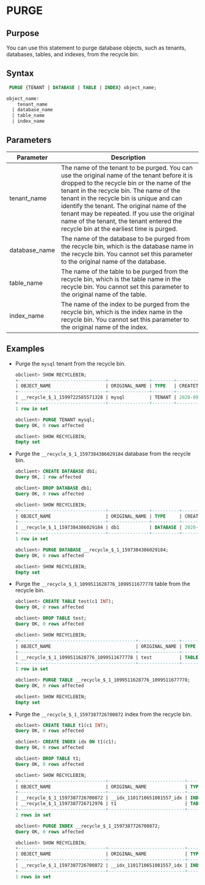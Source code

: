 # PURGE

## Purpose

You can use this statement to purge database objects, such as tenants, databases, tables, and indexes, from the recycle bin.

## Syntax

```sql
 PURGE {TENANT | DATABASE | TABLE | INDEX} object_name;

object_name:
    tenant_name
  | database_name
  | table_name
  | index_name
```

## Parameters

| **Parameter** | **Description** |
|---------------|-------------------------------------------------------------------------------------------------------------|
| tenant_name | The name of the tenant to be purged. You can use the original name of the tenant before it is dropped to the recycle bin or the name of the tenant in the recycle bin. The name of the tenant in the recycle bin is unique and can identify the tenant. The original name of the tenant may be repeated. If you use the original name of the tenant, the tenant entered the recycle bin at the earliest time is purged.  |
| database_name | The name of the database to be purged from the recycle bin, which is the database name in the recycle bin. You cannot set this parameter to the original name of the database.  |
| table_name | The name of the table to be purged from the recycle bin, which is the table name in the recycle bin. You cannot set this parameter to the original name of the table.  |
| index_name | The name of the index to be purged from the recycle bin, which is the index name in the recycle bin. You cannot set this parameter to the original name of the index.  |

## Examples

* Purge the `mysql` tenant from the recycle bin.

   ```sql
   obclient> SHOW RECYCLEBIN;
   +--------------------------------+---------------+--------+----------------------------+
   | OBJECT_NAME                    | ORIGINAL_NAME | TYPE   | CREATETIME                 |
   +--------------------------------+---------------+--------+----------------------------+
   | __recycle_$_1_1599722585571328 | mysql         | TENANT | 2020-09-10 15:36:54.712101 |
   +--------------------------------+---------------+--------+----------------------------+
   1 row in set

   obclient> PURGE TENANT mysql;
   Query OK, 0 rows affected

   obclient> SHOW RECYCLEBIN;
   Empty set
   ```

* Purge the `__recycle_$_1_1597384386029184` database from the recycle bin.

   ```sql
   obclient> CREATE DATABASE db1;
   Query OK, 1 row affected

   obclient> DROP DATABASE db1;
   Query OK, 0 rows affected

   obclient> SHOW RECYCLEBIN;
   +--------------------------------+---------------+----------+----------------------------+
   | OBJECT_NAME                    | ORIGINAL_NAME | TYPE     | CREATETIME                 |
   +--------------------------------+---------------+----------+----------------------------+
   | __recycle_$_1_1597384386029184 | db1           | DATABASE | 2020-08-14 13:53:06.029367 |
   +--------------------------------+---------------+----------+----------------------------+
   1 row in set

   obclient> PURGE DATABASE __recycle_$_1_1597384386029184;
   Query OK, 0 rows affected

   obclient> SHOW RECYCLEBIN;
   Empty set
   ```

* Purge the `__recycle_$_1_1099511628776_1099511677778` table from the recycle bin.

   ```sql
   obclient> CREATE TABLE test(c1 INT);
   Query OK, 0 rows affected

   obclient> DROP TABLE test;
   Query OK, 0 rows affected

   obclient> SHOW RECYCLEBIN;
   +-------------------------------------------+---------------+-------+----------------------------+
   | OBJECT_NAME                               | ORIGINAL_NAME | TYPE  | CREATETIME                 |
   +-------------------------------------------+---------------+-------+----------------------------+
   | __recycle_$_1_1099511628776_1099511677778 | test          | TABLE | 2017-10-20 17:40:22.304025 |
   +-------------------------------------------+---------------+-------+----------------------------+
   1 row in set

   obclient> PURGE TABLE __recycle_$_1_1099511628776_1099511677778;
   Query OK, 0 rows affected

   obclient> SHOW RECYCLEBIN;
   Empty set
   ```

* Purge the `__recycle_$_1_1597387726700872` index from the recycle bin.

   ```sql
   obclient> CREATE TABLE t1(c1 INT);
   Query OK, 0 rows affected

   obclient> CREATE INDEX idx ON t1(c1);
   Query OK, 0 rows affected

   obclient> DROP TABLE t1;
   Query OK, 0 rows affected

   obclient> SHOW RECYCLEBIN;
   +--------------------------------+----------------------------+-------+----------------------------+
   | OBJECT_NAME                    | ORIGINAL_NAME              | TYPE  | CREATETIME                 |
   +--------------------------------+----------------------------+-------+----------------------------+
   | __recycle_$_1_1597387726700872 | __idx_1101710651081557_idx | INDEX | 2020-08-14 14:48:46.699145 |
   | __recycle_$_1_1597387726712976 | t1                         | TABLE | 2020-08-14 14:48:46.712643 |
   +--------------------------------+----------------------------+-------+----------------------------+
   2 rows in set

   obclient> PURGE INDEX __recycle_$_1_1597387726700872;
   Query OK, 0 rows affected

   obclient> SHOW RECYCLEBIN;
   +--------------------------------+----------------------------+-------+----------------------------+
   | OBJECT_NAME                    | ORIGINAL_NAME              | TYPE  | CREATETIME                 |
   +--------------------------------+----------------------------+-------+----------------------------+
   | __recycle_$_1_1597387726700872 | __idx_1101710651081557_idx | INDEX | 2020-08-14 14:48:46.699145 |
   +--------------------------------+----------------------------+-------+----------------------------+
   1 rows in set
   ```
